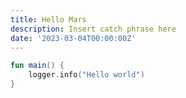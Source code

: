 ```yaml
---
title: Hello Mars
description: Insert catch phrase here
date: '2023-03-04T00:00:00Z'
---
```


```kotlin
fun main() {
    logger.info("Hello world")
}
```
